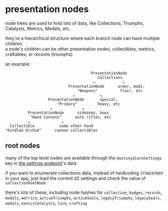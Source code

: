 # presentation nodes

node trees are used to hold lots of data, like Collections, Triumphs, Catalysts, Metrics, Medals, etc.

they're a hierarchical structure where each branch node can have multiple children.  
a node's children can be other presentation nodes, collectibles, metrics, craftables, or records (triumphs)

an example:
```
                                      PresentationNode
                                         Collections
                                       ↙            ↘
                            PresentationNode      armor, mods,
                                "Weapons"          flair, etc
                              ↙           ↘
                   PresentationNode       special,
                       "Primary"         heavy, etc
                    ↙             ↘
          PresentationNode      sidearms, bows
           "Hand Cannons"      auto rifles, etc
          ↙              ↘
  Collectible           some other hand
"Kindled Orchid"      cannon collectibles
```

## root nodes
many of the top level nodes are available through the `destiny2CoreSettings` key in [the settings endpoint](settings)'s data

if you want to enumerate collections data, instead of hardcoding `3790247699` in your app, just load the current d2 settings and check the value of `collectionRootNode`

there's lots of these, including node hashes for `collection`, `badges`, `records`, `medals`, `metrics`, `activeTriumphs`, `activeSeals`, `legacyTriumphs`, `legacySeals`, `medals`, `exoticCatalysts`, `lore`, `crafting`
